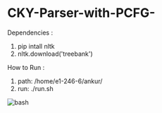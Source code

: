 # CKY-Parser-with-PCFG-

Dependencies :

1. pip intall nltk
2. nltk.download('treebank')

How to Run :
  1. path:
  /home/e1-246-6/ankur/
  2. run:
  ./run.sh

![bash](https://user-images.githubusercontent.com/48415756/56588009-2d722800-6600-11e9-802e-03a976131826.PNG)
